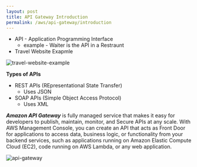 ```yaml
---
layout: post
title: API Gateway Introduction
permalink: /aws/api-gateway/introduction
---
```


- API - Application Programming Interface
    - example - Waiter is the API in a Restraunt
- Travel Website Exapmle

![travel-website-example]({{site.cdn}}/aws/serverless/travel-website-example.png)

**Types of APIs**
- REST APIs (REpresentational State Transfer)
    - Uses JSON
- SOAP APIs (Simple Object Access Protocol)
    - Uses XML

***Amazon API Gateway*** is fully managed service that makes it easy for developers to publish, maintain, monitor, and Secure APIs at any scale. With AWS Management Console, you can create an API that acts as Front Door for applications to access data, business logic, or functionality from your backend services, such as applications running on Amazon Elastic Compute Cloud (EC2), code running on AWS Lambda, or any web application.

![api-gateway]({{site.cdn}}/aws/serverless/api-gateway.png)
